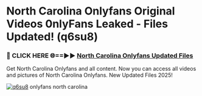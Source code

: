 # North Carolina Onlyfans Original Videos 0nlyFans Leaked - Files Updated! (q6su8)

<h3>🔴 CLICK HERE 🌐==►► <a href="https://tinyurl.com/2jnfzry5" rel="nofollow">North Carolina Onlyfans Updated Files</a></h3>

Get North Carolina Onlyfans and all content. Now you can access all videos and pictures of North Carolina Onlyfans. New Updated Files 2025!

[![q6su8](https://i.imgur.com/GyGTBgg.gif)](https://tinyurl.com/2jnfzry5)
onlyfans north carolina